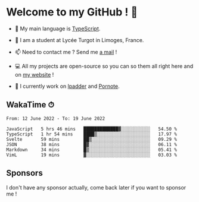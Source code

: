 # Welcome to my GitHub ! 🌃

- 🔭 My main language is [TypeScript](https://www.typescriptlang.org/).

- 🌱 I am a student at Lycée Turgot in Limoges, France.

- 📫 Need to contact me ? Send me <a href="mailto:mikkel@milescode.dev">a mail</a> !

- 💻 All my projects are open-source so you can so them all right here and on <a href="https://www.vexcited.ml">my website</a> !

- 👀 I currently work on [lpadder](https://github.com/Vexcited/lpadder) and [Pornote](https://github.com/Vexcited/Pornote).

## WakaTime ⏱

<!--START_SECTION:waka-->

```text
From: 12 June 2022 - To: 19 June 2022

JavaScript   5 hrs 46 mins   █████████████▓░░░░░░░░░░░   54.50 %
TypeScript   1 hr 54 mins    ████▒░░░░░░░░░░░░░░░░░░░░   17.97 %
Svelte       59 mins         ██▒░░░░░░░░░░░░░░░░░░░░░░   09.29 %
JSON         38 mins         █▓░░░░░░░░░░░░░░░░░░░░░░░   06.11 %
Markdown     34 mins         █▒░░░░░░░░░░░░░░░░░░░░░░░   05.41 %
VimL         19 mins         ▓░░░░░░░░░░░░░░░░░░░░░░░░   03.03 %
```

<!--END_SECTION:waka-->

## Sponsors

I don't have any sponsor actually, come back later if you want to sponsor me !
